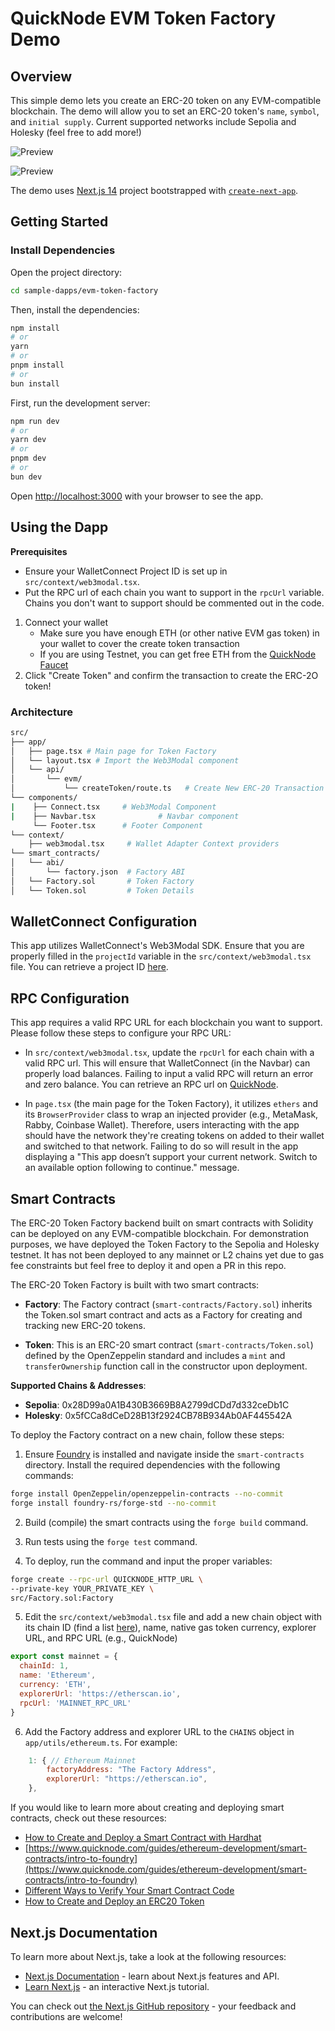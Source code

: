 # QuickNode EVM Token Factory Demo

## Overview

This simple demo lets you create an ERC-20 token on any EVM-compatible blockchain. The demo will allow you to set an ERC-20 token's `name`, `symbol`, and `initial supply`. Current supported networks include Sepolia and Holesky (feel free to add more!)

![Preview](public/preview.png)

![Preview](public/preview2.png)

The demo uses [Next.js 14](https://nextjs.org/) project bootstrapped with [`create-next-app`](https://github.com/vercel/next.js/tree/canary/packages/create-next-app).

## Getting Started

### Install Dependencies

Open the project directory:

```bash
cd sample-dapps/evm-token-factory
```

Then, install the dependencies:

```bash
npm install
# or
yarn
# or
pnpm install
# or
bun install
```

First, run the development server:

```bash
npm run dev
# or
yarn dev
# or
pnpm dev
# or
bun dev
```

Open [http://localhost:3000](http://localhost:3000) with your browser to see the app.

## Using the Dapp

**Prerequisites**

- Ensure your WalletConnect Project ID is set up in `src/context/web3modal.tsx`.
- Put the RPC url of each chain you want to support in the `rpcUrl` variable. Chains you don't want to support should be commented out in the code.


1. Connect your wallet
    - Make sure you have enough ETH (or other native EVM gas token) in your wallet to cover the create token transaction
    - If you are using Testnet, you can get free ETH from the [QuickNode Faucet](https://faucet.quicknode.com/)
2. Click "Create Token" and confirm the transaction to create the ERC-2O token!

### Architecture

```bash
src/
├── app/
│   ├── page.tsx # Main page for Token Factory
│   └── layout.tsx # Import the Web3Modal component
│   └── api/
│       └── evm/
│           └── createToken/route.ts   # Create New ERC-20 Transaction
└── components/
|    ├── Connect.tsx     # Web3Modal Component
|    ├── Navbar.tsx              # Navbar component
     └── Footer.tsx      # Footer Component
└── context/
    ├── web3modal.tsx     # Wallet Adapter Context providers 
└── smart_contracts/
│   └── abi/
│       └── factory.json  # Factory ABI
│   └── Factory.sol       # Token Factory 
│   └── Token.sol         # Token Details
```

## WalletConnect Configuration

This app utilizes WalletConnect's Web3Modal SDK. Ensure that you are properly filled in the `projectId` variable in the `src/context/web3modal.tsx` file. You can retrieve a project ID [here](https://cloud.walletconnect.com/).

## RPC Configuration

This app requires a valid RPC URL for each blockchain you want to support. Please follow these steps to configure your RPC URL:

- In `src/context/web3modal.tsx`, update the `rpcUrl` for each chain with a valid RPC url. This will ensure that WalletConnect (in the Navbar) can properly load balances. Failing to input a valid RPC will return an error and zero balance. You can retrieve an RPC url on [QuickNode](https://quicknode.com).

- In `page.tsx` (the main page for the Token Factory), it utilizes `ethers` and its `BrowserProvider` class to wrap an injected provider (e.g., MetaMask, Rabby, Coinbase Wallet). Therefore, users interacting with the app should have the network they're creating tokens on added to their wallet and switched to that network. Failing to do so will result in the app displaying a "This app doesn’t support your current network. Switch to an available option following to continue." message.

## Smart Contracts

The ERC-20 Token Factory backend built on smart contracts with Solidity can be deployed on any EVM-compatible blockchain. For demonstration purposes, we have deployed the Token Factory to the Sepolia and Holesky testnet. It has not been deployed to any mainnet or L2 chains yet due to gas fee constraints but feel free to deploy it and open a PR in this repo.

The ERC-20 Token Factory is built with two smart contracts:

- **Factory**: The Factory contract (`smart-contracts/Factory.sol`) inherits the Token.sol smart contract and acts as a Factory for creating and tracking new ERC-20 tokens.

- **Token**: This is an ERC-20 smart contract (`smart-contracts/Token.sol`) defined by the OpenZeppelin standard and includes a `mint` and `transferOwnership` function call in the constructor upon deployment.

**Supported Chains & Addresses**:

- **Sepolia**: 0x28D99a0A1B430B3669B8A2799dCDd7d332ceDb1C
- **Holesky**: 0x5fCCa8dCeD28B13f2924CB78B934Ab0AF445542A

To deploy the Factory contract on a new chain, follow these steps:

1. Ensure [Foundry](https://book.getfoundry.sh/) is installed and navigate inside the `smart-contracts` directory. Install the required dependencies with the following commands:

```sh
forge install OpenZeppelin/openzeppelin-contracts --no-commit
forge install foundry-rs/forge-std --no-commit
```

2. Build (compile) the smart contracts using the `forge build` command.

3. Run tests using the `forge test` command.

4. To deploy, run the command and input the proper variables:

```sh
forge create --rpc-url QUICKNODE_HTTP_URL \
--private-key YOUR_PRIVATE_KEY \
src/Factory.sol:Factory
```

5. Edit the `src/context/web3modal.tsx` file and add a new chain object with its chain ID (find a list [here](https://chainlist.org/)), name, native gas token currency, explorer URL, and RPC URL (e.g., QuickNode)

```javascript
export const mainnet = {
  chainId: 1,
  name: 'Ethereum',
  currency: 'ETH',
  explorerUrl: 'https://etherscan.io',
  rpcUrl: 'MAINNET_RPC_URL'
}
```

6. Add the Factory address and explorer URL to the `CHAINS` object in `app/utils/ethereum.ts`. For example:

```javascript
    1: { // Ethereum Mainnet
        factoryAddress: "The Factory Address",
        explorerUrl: "https://etherscan.io", 
    },
```

If you would like to learn more about creating and deploying smart contracts, check out these resources:

- [How to Create and Deploy a Smart Contract with Hardhat](https://www.quicknode.com/guides/ethereum-development/smart-contracts/how-to-create-and-deploy-a-smart-contract-with-hardhat)
- [https://www.quicknode.com/guides/ethereum-development/smart-contracts/intro-to-foundry](https://www.quicknode.com/guides/ethereum-development/smart-contracts/intro-to-foundry)
- [Different Ways to Verify Your Smart Contract Code](https://www.quicknode.com/guides/ethereum-development/smart-contracts/different-ways-to-verify-smart-contract-code)
- [How to Create and Deploy an ERC20 Token](https://www.quicknode.com/guides/ethereum-development/smart-contracts/how-to-create-and-deploy-an-erc20-token)

## Next.js Documentation

To learn more about Next.js, take a look at the following resources:

- [Next.js Documentation](https://nextjs.org/docs) - learn about Next.js features and API.
- [Learn Next.js](https://nextjs.org/learn) - an interactive Next.js tutorial.

You can check out [the Next.js GitHub repository](https://github.com/vercel/next.js/) - your feedback and contributions are welcome!
